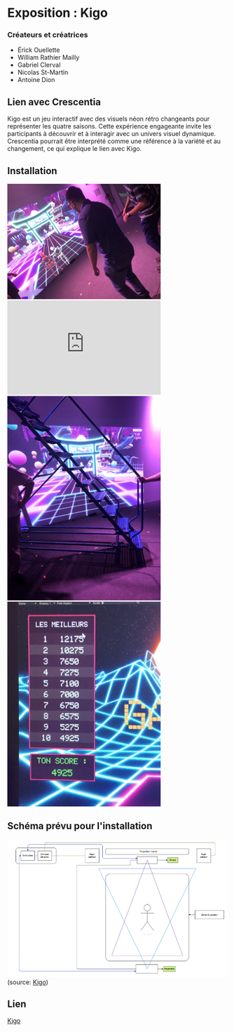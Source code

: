 # Exposition : Kigo
### Créateurs et créatrices
- Érick Ouellette
- William Rathier Mailly
- Gabriel Clerval
- Nicolas St-Martin
- Antoine Dion

## Lien avec Crescentia
Kigo est un jeu interactif avec des visuels néon rétro changeants pour représenter les quatre saisons. Cette expérience engageante invite les participants à découvrir et à interagir avec un univers visuel dynamique. Crescentia pourrait être interprété comme une référence à la variété et au changement, ce qui explique le lien avec Kigo.

## Installation
<img src="./media/experiences/KIGO_action.jpg" width="350"/>
<iframe width="350" height="215" src="https://www.youtube.com/embed/apgK9zt7uBw?si=i7BpAxmCVy_PP-uI&amp;controls=0" title="YouTube video player" frameborder="0" allow="accelerometer; autoplay; clipboard-write; encrypted-media; gyroscope; picture-in-picture; web-share" allowfullscreen></iframe>
<img src="./media/experiences/KIGO_echelle.jpg" width="350"/>
<img src="./media/experiences/KIGO_score.jpg" width="350"/>


## Schéma prévu pour l'installation
![Schema](./media/kigo_plantation.png)
(source: [Kigo](https://tim-montmorency.com/2024/projets/Kigo/docs/web/preproduction.html))

## Lien 
[Kigo](https://tim-montmorency.com/2024/projets/Kigo/docs/web)

